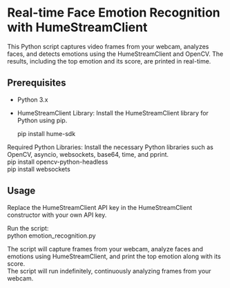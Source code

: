 # Real-time Face Emotion Recognition with HumeStreamClient

This Python script captures video frames from your webcam, analyzes faces, and detects emotions using the HumeStreamClient and OpenCV. The results, including the top emotion and its score, are printed in real-time.

## Prerequisites

- Python 3.x
- HumeStreamClient Library: Install the HumeStreamClient library for Python using pip.

  pip install hume-sdk

Required Python Libraries: Install the necessary Python libraries such as OpenCV, asyncio, websockets, base64, time, and pprint.<br>
  pip install opencv-python-headless<br>
  pip install websockets<br>
  
## Usage

Replace the HumeStreamClient API key in the HumeStreamClient constructor with your own API key.

Run the script:<br>
  python emotion_recognition.py

The script will capture frames from your webcam, analyze faces and emotions using HumeStreamClient, and print the top emotion along with its score.<br>
The script will run indefinitely, continuously analyzing frames from your webcam.
